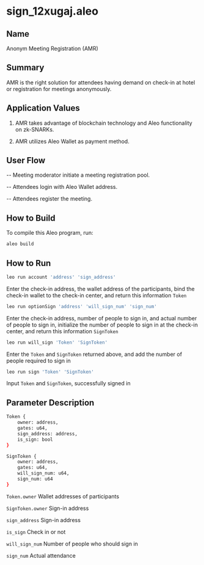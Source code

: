 # sign_12xugaj.aleo


## Name
Anonym Meeting Registration (AMR)

## Summary
AMR is the right solution for attendees having demand on check-in at hotel or registration for meetings anonymously. 


## Application Values
1. AMR takes advantage of blockchain technology and Aleo functionality on zk-SNARKs.

2. AMR utilizes Aleo Wallet as payment method. 


## User Flow
-- Meeting moderator initiate a meeting registration pool.

-- Attendees login with Aleo Wallet address.

-- Attendees register the meeting.


## How to Build

To compile this Aleo program, run:
```bash
aleo build
```

## How to Run
```bash
leo run account 'address' 'sign_address'
```
Enter the check-in address, the wallet address of the participants, bind the check-in wallet to the check-in center, and return this information `Token`

```bash
leo run optionSign 'address' 'will_sign_num' 'sign_num'
```
Enter the check-in address, number of people to sign in, and actual number of people to sign in, initialize the number of people to sign in at the check-in center, and return this information `SignToken`

```bash
leo run will_sign 'Token' 'SignToken'
```
Enter the `Token` and `SignToken` returned above, and add the number of people required to sign in

```bash
leo run sign 'Token' 'SignToken'
```
Input `Token` and `SignToken`, successfully signed in


## Parameter Description
```bash
Token {
	owner: address,
	gates: u64,
	sign_address: address,
	is_sign: bool
}

SignToken {
	owner: address,
	gates: u64,
	will_sign_num: u64,
	sign_num: u64
}
```


`Token.owner` Wallet addresses of participants

`SignToken.owner` Sign-in address

`sign_address` Sign-in address

`is_sign` Check in or not

`will_sign_num` Number of people who should sign in

`sign_num` Actual attendance




